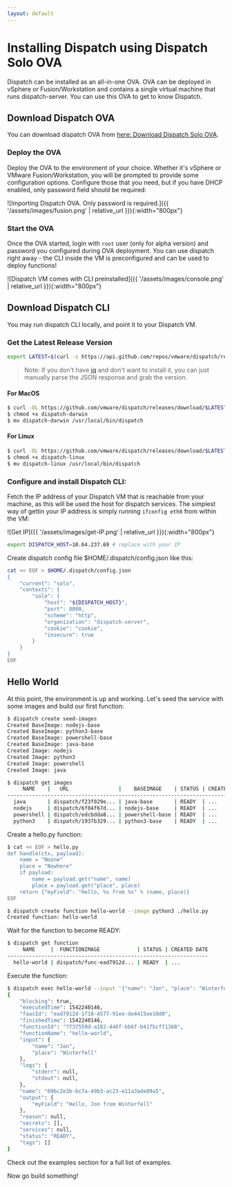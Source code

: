 ```yaml
---
layout: default
---
```

# Installing Dispatch using Dispatch Solo OVA

Dispatch can be installed as an all-in-one OVA. OVA can be deployed in vSphere or Fusion/Workstation and contains a single virtual machine that runs dispatch-server. You can use this OVA to get to know Dispatch.

## Download Dispatch OVA
You can download dispatch OVA from [here: Download Dispatch Solo OVA](https://s3-us-west-2.amazonaws.com/vmware-dispatch/dispatch-v0.0.1-solo.ova).

### Deploy the OVA
Deploy the OVA to the environment of your choice. Whether it's vSphere or VMware Fusion/Workstation, you will be prompted to provide some configuration options. Configure those that you need, but if you have DHCP enabled, only password field should be required:

![Importing Dispatch OVA. Only password is required.]({{ '/assets/images/fusion.png' | relative_url }}){:width="800px"}

### Start the OVA
Once the OVA started, login with `root` user (only for alpha version) and password you configured during OVA deployment. You can use dispatch right away - the CLI inside the VM is preconfigured and can be used to deploy functions!

![Dispatch VM comes with CLI preinstalled]({{ '/assets/images/console.png' | relative_url }}){:width="800px"}

## Download Dispatch CLI
You may run dispatch CLI locally, and point it to your Dispatch VM.

### Get the Latest Release Version
```bash
export LATEST=$(curl -s https://api.github.com/repos/vmware/dispatch/releases/latest | jq -r .name)
```

>Note: If you don't have [jq](https://stedolan.github.io/jq/) and don't want to install it, you can just manually parse
>the JSON response and grab the version.

#### For MacOS
```bash
$ curl -OL https://github.com/vmware/dispatch/releases/download/$LATEST/dispatch-darwin
$ chmod +x dispatch-darwin
$ mv dispatch-darwin /usr/local/bin/dispatch
```

#### For Linux
```bash
$ curl -OL https://github.com/vmware/dispatch/releases/download/$LATEST/dispatch-linux
$ chmod +x dispatch-linux
$ mv dispatch-linux /usr/local/bin/dispatch
```

### Configure and install Dispatch CLI:

Fetch the IP address of your Dispatch VM that is reachable from your machine, as this will be used the host for dispatch services.  The simplest way of gettin your IP address is simply running `ifconfig eth0` from within the
VM:

![Get IP]({{ '/assets/images/get-IP.png' | relative_url }}){:width="800px"}


```bash
export DISPATCH_HOST=10.64.237.69 # replace with your IP
```

Create dispatch config file $HOME/.dispatch/config.json like this:
```bash
cat << EOF > $HOME/.dispatch/config.json
{
    "current": "solo",
    "contexts": {
        "solo": {
            "host": "${DISPATCH_HOST}",
            "port": 8080,
            "scheme": "http",
            "organization": "dispatch-server",
            "cookie": "cookie",
            "insecure": true
        }
    }
}
EOF
```

## Hello World

At this point, the environment is up and working.  Let's seed the service
with some images and build our first function:

```bash
$ dispatch create seed-images
Created BaseImage: nodejs-base
Created BaseImage: python3-base
Created BaseImage: powershell-base
Created BaseImage: java-base
Created Image: nodejs
Created Image: python3
Created Image: powershell
Created Image: java
```
```bash
$ dispatch get images
     NAME    |   URL                |    BASEIMAGE    | STATUS | CREATED DATE
-----------------------------------------------------------------------------
  java       | dispatch/f23f029e... | java-base       | READY  | ...
  nodejs     | dispatch/6f04f67d... | nodejs-base     | READY  | ...
  powershell | dispatch/edcbdda8... | powershell-base | READY  | ...
  python3    | dispatch/1937b329... | python3-base    | READY  | ...
```
Create a hello.py function:
```bash
$ cat << EOF > hello.py
def handle(ctx, payload):
    name = "Noone"
    place = "Nowhere"
    if payload:
        name = payload.get("name", name)
        place = payload.get("place", place)
    return {"myField": "Hello, %s from %s" % (name, place)}
EOF
```
```bash
$ dispatch create function hello-world --image python3 ./hello.py
Created function: hello-world
```
Wait for the function to become READY:
```bash
$ dispatch get function
     NAME     |  FUNCTIONIMAGE            | STATUS | CREATED DATE
-----------------------------------------------------------------
  hello-world | dispatch/func-ead7912d... | READY  | ...
```
Execute the function:
```bash
$ dispatch exec hello-world --input '{"name": "Jon", "place": "Winterfell"}' --wait
{
    "blocking": true,
    "executedTime": 1542240146,
    "faasId": "ead7912d-1f18-4577-91ee-de4415ee10d0",
    "finishedTime": 1542240146,
    "functionId": "7f37559d-a182-446f-bb6f-b41fbcff1368",
    "functionName": "hello-world",
    "input": {
        "name": "Jon",
        "place": "Winterfell"
    },
    "logs": {
        "stderr": null,
        "stdout": null,
    },
    "name": "09bc2e3b-bc7a-49b3-ac23-e11a3ade89a5",
    "output": {
        "myField": "Hello, Jon from Winterfell"
    },
    "reason": null,
    "secrets": [],
    "services": null,
    "status": "READY",
    "tags": []
}
```

Check out the examples section for a full list of examples.

Now go build something!
